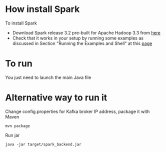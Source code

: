 # How install Spark

To install Spark
- Download Spark release 3.2 pre-built for Apache Hadoop 3.3 from [here](https://spark.apache.org/downloads.html)
- Check that it works in your setup by running some examples as discussed in Section "Running the Examples and Shell" at this [page](https://spark.apache.org/docs/latest/)

# To run 

You just need to launch the main Java file

# Alternative way to run it

Change config.properties for Kafka broker IP address, package it with Maven

```
mvn package
```

Run jar

```
java -jar target/spark_backend.jar
```
